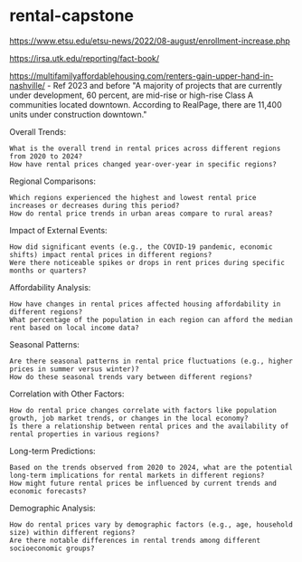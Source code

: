 # rental-capstone

https://www.etsu.edu/etsu-news/2022/08-august/enrollment-increase.php

https://irsa.utk.edu/reporting/fact-book/

https://multifamilyaffordablehousing.com/renters-gain-upper-hand-in-nashville/ - Ref 2023 and before
"A majority of projects that are currently under development, 60 percent, are mid-rise or high-rise Class A communities located downtown. According to RealPage, there are 11,400 units under construction downtown."

Overall Trends:

    What is the overall trend in rental prices across different regions from 2020 to 2024?
    How have rental prices changed year-over-year in specific regions?

Regional Comparisons:

    Which regions experienced the highest and lowest rental price increases or decreases during this period?
    How do rental price trends in urban areas compare to rural areas?

Impact of External Events:

    How did significant events (e.g., the COVID-19 pandemic, economic shifts) impact rental prices in different regions?
    Were there noticeable spikes or drops in rent prices during specific months or quarters?

Affordability Analysis:

    How have changes in rental prices affected housing affordability in different regions?
    What percentage of the population in each region can afford the median rent based on local income data?

Seasonal Patterns:

    Are there seasonal patterns in rental price fluctuations (e.g., higher prices in summer versus winter)?
    How do these seasonal trends vary between different regions?

Correlation with Other Factors:

    How do rental price changes correlate with factors like population growth, job market trends, or changes in the local economy?
    Is there a relationship between rental prices and the availability of rental properties in various regions?

Long-term Predictions:

    Based on the trends observed from 2020 to 2024, what are the potential long-term implications for rental markets in different regions?
    How might future rental prices be influenced by current trends and economic forecasts?

Demographic Analysis:

    How do rental prices vary by demographic factors (e.g., age, household size) within different regions?
    Are there notable differences in rental trends among different socioeconomic groups?
